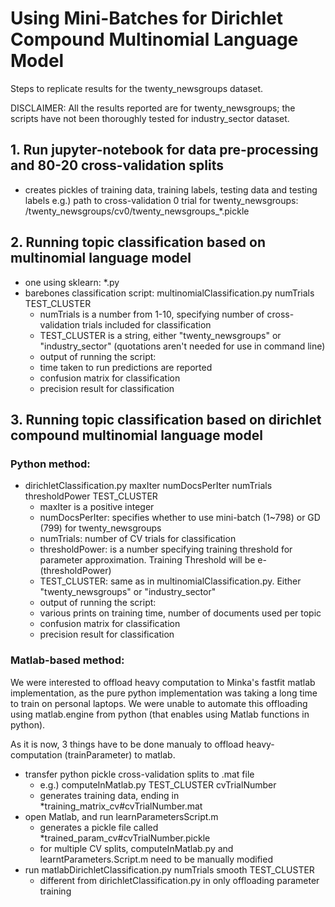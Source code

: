# Using Mini-Batches for Dirichlet Compound Multinomial Language Model

Steps to replicate results for the twenty_newsgroups dataset.

DISCLAIMER: All the results reported are for twenty_newsgroups; the scripts have not been thoroughly tested for industry_sector dataset.

## 1. Run jupyter-notebook for data pre-processing and 80-20 cross-validation splits
 - creates pickles of training data, training labels, testing data and testing labels
    e.g.) path to cross-validation 0 trial for twenty_newsgroups: 
          <dataDir>/twenty_newsgroups/cv0/twenty_newsgroups_*.pickle

## 2. Running topic classification based on multinomial language model 
 - one using sklearn: *.py
 - barebones classification script: multinomialClassification.py numTrials TEST_CLUSTER
   * numTrials is a number from 1-10, specifying number of cross-validation trials included for classification
   * TEST_CLUSTER is a string, either "twenty_newsgroups" or "industry_sector" (quotations aren't needed for use in command line)
   * output of running the script:
	- time taken to run predictions are reported
	- confusion matrix for classification
	- precision result for classification

## 3. Running topic classification based on dirichlet compound multinomial language model
### Python method: 
 - dirichletClassification.py maxIter numDocsPerIter numTrials thresholdPower TEST_CLUSTER
   * maxIter is a positive integer
   * numDocsPerIter: specifies whether to use mini-batch (1~798) or GD (799) for twenty_newsgroups
   * numTrials: number of CV trials for classification
   * thresholdPower: is a number specifying training threshold for parameter approximation. Training Threshold will be e-(thresholdPower)
   * TEST_CLUSTER: same as in multinomialClassification.py. Either "twenty_newsgroups" or "industry_sector"
   * output of running the script:
	- various prints on training time, number of documents used per topic
	- confusion matrix for classification
	- precision result for classification
 
### Matlab-based method: 
We were interested to offload heavy computation to Minka's fastfit matlab implementation, as the pure python implementation was taking a long time to train on personal laptops. We were unable to automate this offloading using matlab.engine from python (that enables using Matlab functions in python).

 As it is now, 3 things have to be done manualy to offload heavy-computation (trainParameter) to matlab. 
 - transfer python pickle cross-validation splits to .mat file
   * e.g.) computeInMatlab.py TEST_CLUSTER cvTrialNumber
   * generates training data, ending in *training_matrix_cv#cvTrialNumber.mat
 - open Matlab, and run learnParametersScript.m
   * generates a pickle file called *trained_param_cv#cvTrialNumber.pickle
   * for multiple CV splits, computeInMatlab.py and learntParameters.Script.m need to be manually modified
 - run matlabDirichletClassification.py numTrials smooth TEST_CLUSTER
    * different from dirichletClassification.py in only offloading parameter training 

